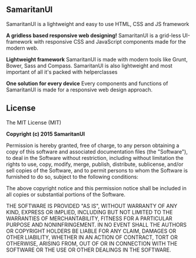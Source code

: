 ## SamaritanUI
SamaritanUI is a lightweight and easy to use HTML, CSS and JS framework

**A gridless based responsive web designing!**
SamaritanUI is a grid-less UI-framework with responsive CSS and JavaScript components made for the modern web.

**Lightweight framework**
SamaritanUI is made with modern tools like Grunt, Bower, Sass and Compass. SamaritanUI is also lightweight and most important of all it's packed with helperclasses

**One solution for every device**
Every components and functions of SamaritanUI is made for a responsive web design approach.

## License
The MIT License (MIT)

**Copyright (c) 2015 SamaritanUI**

Permission is hereby granted, free of charge, to any person obtaining a copy
of this software and associated documentation files (the "Software"), to deal
in the Software without restriction, including without limitation the rights
to use, copy, modify, merge, publish, distribute, sublicense, and/or sell
copies of the Software, and to permit persons to whom the Software is
furnished to do so, subject to the following conditions:

The above copyright notice and this permission notice shall be included in all
copies or substantial portions of the Software.

THE SOFTWARE IS PROVIDED "AS IS", WITHOUT WARRANTY OF ANY KIND, EXPRESS OR
IMPLIED, INCLUDING BUT NOT LIMITED TO THE WARRANTIES OF MERCHANTABILITY,
FITNESS FOR A PARTICULAR PURPOSE AND NONINFRINGEMENT. IN NO EVENT SHALL THE
AUTHORS OR COPYRIGHT HOLDERS BE LIABLE FOR ANY CLAIM, DAMAGES OR OTHER
LIABILITY, WHETHER IN AN ACTION OF CONTRACT, TORT OR OTHERWISE, ARISING FROM,
OUT OF OR IN CONNECTION WITH THE SOFTWARE OR THE USE OR OTHER DEALINGS IN THE
SOFTWARE.